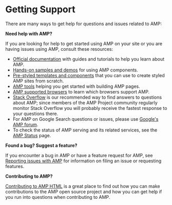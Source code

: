 <!-- DO NOT RENAME OR REMOVE THIS FILE - it's hosted here https://amp.dev/support/ -->

# Getting Support

There are many ways to get help for questions and issues related to AMP:

**Need help with AMP?**

If you are looking for help to get started using AMP on your site or you are having issues using AMP, consult these resources:

- [Official documentation](https://amp.dev/documentation/guides-and-tutorials/) with guides and tutorials to help you learn about AMP.
- [Hands-on samples and demos](https://amp.dev/documentation/examples/) for using AMP components.
- [Pre-styled templates and components](https://amp.dev/documentation/templates/) that you can use to create styled AMP sites from scratch.
- [AMP tools](https://amp.dev/documentation/tools) helping you get started with building AMP pages.
- [AMP supported browsers](https://amp.dev/support/faq/supported-browsers) to learn which browsers support AMP.
- [Stack Overflow](http://stackoverflow.com/questions/tagged/amp-html) is our recommended way to find answers to questions about AMP; since members of the AMP Project community regularly monitor Stack Overflow you will probably receive the fastest response to your questions there.
- For AMP on Google Search questions or issues, please use [Google's AMP forum](https://goo.gl/utQ1KZ).
- To check the status of AMP serving and its related services, see the [AMP Status](https://status.ampproject.org/) page.

**Found a bug? Suggest a feature?**

If you encounter a bug in AMP or have a feature request for AMP, see [Reporting issues with AMP](https://github.com/ampproject/amphtml/blob/master/CONTRIBUTING.md#reporting-issues-with-amp) for information on filing an issue or requesting features.

**Contributing to AMP?**

[Contributing to AMP HTML](https://github.com/ampproject/amphtml/blob/master/CONTRIBUTING.md#ongoing-participation) is a great place to find out how you can make contributions to the AMP open source project and how you can get help if you run into questions when contributing to AMP.
